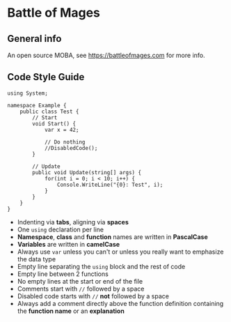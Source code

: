 Battle of Mages
====================

General info
---------------------

An open source MOBA, see https://battleofmages.com for more info.

Code Style Guide
---------------------

	using System;

	namespace Example { 
		public class Test {
			// Start
			void Start() {
				var x = 42;
				
				// Do nothing
				//DisabledCode();
			}
			
			// Update
			public void Update(string[] args) {
				for(int i = 0; i < 10; i++) {
					Console.WriteLine("{0}: Test", i);
				}
			}
		}
	}

* Indenting via __tabs__, aligning via __spaces__
* One `using` declaration per line
* __Namespace__, __class__ and __function__ names are written in __PascalCase__
* __Variables__ are written in __camelCase__
* Always use `var` unless you can't or unless you really want to emphasize the data type
* Empty line separating the `using` block and the rest of code
* Empty line between 2 functions
* No empty lines at the start or end of the file
* Comments start with `//` followed by a space
* Disabled code starts with `//` __not__ followed by a space
* Always add a comment directly above the function definition containing the __function name__ or an __explanation__